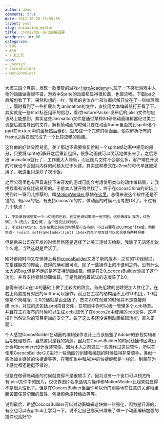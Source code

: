 ```yaml
---
author: demon
comments: true
date: 2012-10-26 23:59:38
layout: post
slug: animation_editor
title: cocos2d的一些动画编辑器
wordpress_id: 66
categories:
- iOS
- 开发
- 开发工具
tags:
- Cocos2d
- CocosBuilder
- MotionWelder
---
```


大概三四个月前，发现一款很赞的游戏<[HeroAcademy](https://itunes.apple.com/us/app/hero-academy/id488156323?mt=8)>,玩了一下感觉游戏中人物的动画做得很不错，游戏中Sprite的动画都显得很和谐，也很流畅。下载Ipa之后解包看了下，果然和想的一样，精灵的身体各个部位都拆解开放在了一张纹理图上，同时看到了一些扩展名为.animation的文件，直接用文本编辑器打开看了下，其实就是一些html标签组织的信息，看过texturePacker发布后的.plish文件的应该马上能想到，其实这些.animation文件是通过某种2d骨骼动画编辑器经过美工调整后直接导出的文件，解析帧动画的时候只要在动画frame里面找到sprite各个part在texture中的坐标然后组织，就形成一个完整的帧画面。依次解析所有的frame之后自然形成了一个比较流畅的动画。

这样做的好处显而易见，美工那边不需要重复绘制一个sprite帧动画中相同的部分，只要将sprite拆解开之后重新组织，很多动画就可以灵活地做出来了，之后导出.animation就行了，工作量大大降低，而且图片文件不会那么多，客户端在开发的时候也不会因为内存的问题太过于头疼。其实这种模式在J2me的时代早就被采用了，我这里只是炒了次冷饭。

之后公司里也有声音说接下来开发的游戏可能会考虑使用类似的动作编辑器，让我找找看有没有比较易用的。于是本人就开始寻找了，终于在cocoaChina的论坛上找到过一哥们儿推荐的，叫[MotionWelder](http://www.motionwelder.com/),原帖在[这里](http://www.cocoachina.com/bbs/read.php?tid=80815)，总得来说这个软件还是不错的，有java的版，有支持cocos2d的库，做动画的时候不用考虑OS了。不过有几个缺点：

	1. 不能单独调整某一个小切图的色彩，也就是说如果同一张拼图，你想做成A(我方，红色调)，B（敌方，蓝色调），这个是没法做到的。
	2. 不支持retina，至少在我之前用的时候是不支持的。不过只要看过CCMWSprite后，稍稍修改- (void) setFrameIndex:(int) index的几个地方就可以实现支持两种屏幕


但是后来公司在开发的时候居然还是选择了让美工逐帧去绘制，我除了无语还能说什么呢，当然这就是后话了。

刚好前段时间又在微博上看到[cocosBuilder](http://cocosbuilder.com/)又发了新的版本，之前的1.0我用过，在搭建静态的界面，做得的确可圈可点，除了一些操作上的不便利之外，没有什么太大的Bug,但是不足的是不支持动画编辑。但是在2.0上cocosBuilder添加了这个功能，并且支持骨骼动画编辑，于是我就抱着试试的态度装了2.0。

总得来说2.o在1.0的基础上做了比较大的改变，首先组建的创建更加人性化了，在右上角直接有对应的button可以操作，而且在工程的结构组织上和1.0相比，1.0就像是个简易版，2.0的话就是企业版了。首先2.0在创建的时候并不是直接创建.ccb，对应的还包括.proj项目文件，在项目中你可以统一管理多个.ccb场景。并且在工程发布的时候可以生成.ccbi,取代了在cocos2d中使用的ccb文件，这样操作当然让你的项目更加的安全了。说了这么多还没讲到动画编辑功能，直入正题：

个人感觉CocosBuilder在动画的编辑操作设计上应该借鉴了Adobe的影视剪辑和后期处理软件，当然这只是我的猜测。因为在CocosBuilder的时间线操作区域设计得和premiere设计得非常像，因为本人之前做过一些操作过这些软件，所以在使用CococsBuilder2.0进行一些动画的创建和编辑的时候显得非常顺手，类似一些添加关键帧的快捷键等等，在我印象中和AE中的快捷键都是一样的。到目前为止感觉都还是挺不错的。

但是在做骨骼动画的时候就觉得不是很顺手了。因为没有一个窗口可以预览所有.plist文件中的图片，仅仅靠图片名来选切片操作和MotionWelder比起来就显得不是很人性化了。但是在CococsBuilder里面你可以分门别类地在任意的关键帧里面设置任意切面的属性，包括颜色旋转缩放等等。

说到最后，希望CococsBuilder可以对动画编辑这块做一些强化，因为是开源的，有空也可以去github上学习一下，说不定自己哪天兴趣来了做一个动画编辑加强的插件也蛮好的·





